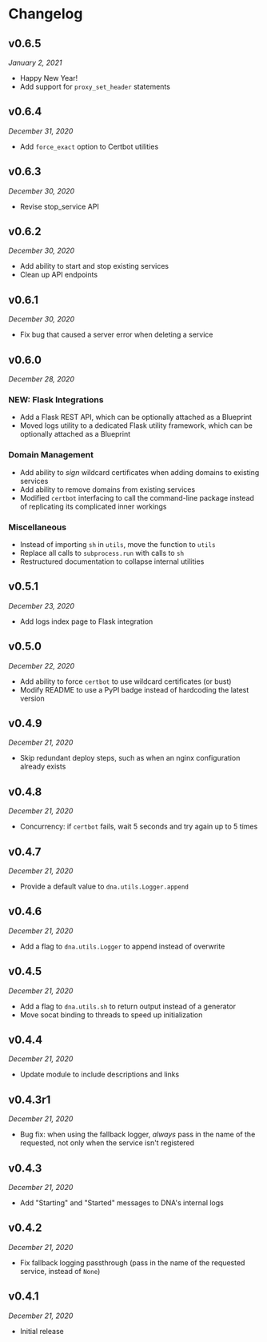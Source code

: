 # Changelog

<!-- skip title -->

## v0.6.5

*January 2, 2021*

* Happy New Year!
* Add support for `proxy_set_header` statements

## v0.6.4

*December 31, 2020*

* Add `force_exact` option to Certbot utilities

## v0.6.3

*December 30, 2020*

* Revise stop_service API

## v0.6.2

*December 30, 2020*

* Add ability to start and stop existing services
* Clean up API endpoints

## v0.6.1

*December 30, 2020*

* Fix bug that caused a server error when deleting a service

## v0.6.0

*December 28, 2020*

### NEW: Flask Integrations

* Add a Flask REST API, which can be optionally attached as a Blueprint
* Moved logs utility to a dedicated Flask utility framework, which can be optionally attached as a Blueprint

### Domain Management

* Add ability to *sign* wildcard certificates when adding domains to existing services
* Add ability to remove domains from existing services
* Modified `certbot` interfacing to call the command-line package instead of replicating its complicated inner workings

### Miscellaneous

* Instead of importing `sh` in `utils`, move the function to `utils`
* Replace all calls to `subprocess.run` with calls to `sh`
* Restructured documentation to collapse internal utilities

## v0.5.1

*December 23, 2020*

* Add logs index page to Flask integration

## v0.5.0

*December 22, 2020*

* Add ability to force `certbot` to use wildcard certificates (or bust)
* Modify README to use a PyPI badge instead of hardcoding the latest version

## v0.4.9

*December 21, 2020*

* Skip redundant deploy steps, such as when an nginx configuration already exists

## v0.4.8

*December 21, 2020*

* Concurrency: if `certbot` fails, wait 5 seconds and try again up to 5 times

## v0.4.7

*December 21, 2020*

* Provide a default value to `dna.utils.Logger.append`

## v0.4.6

*December 21, 2020*

* Add a flag to `dna.utils.Logger` to append instead of overwrite

## v0.4.5

*December 21, 2020*

* Add a flag to `dna.utils.sh` to return output instead of a generator
* Move socat binding to threads to speed up initialization

## v0.4.4

*December 21, 2020*

* Update module to include descriptions and links

## v0.4.3r1

*December 21, 2020*

* Bug fix: when using the fallback logger, *always* pass in the name of the requested, not only when the service isn't registered

## v0.4.3

*December 21, 2020*

* Add "Starting" and "Started" messages to DNA's internal logs

## v0.4.2

*December 21, 2020*

* Fix fallback logging passthrough (pass in the name of the requested service, instead of `None`)

## v0.4.1

*December 21, 2020*

* Initial release
